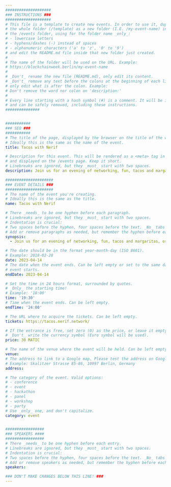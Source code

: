 ```yaml
---
####################
### INSTRUCTIONS ###
####################
# This file is a template to create new events. In order to use it, duplicate
# the whole folder (/template) as a new folder (I.E. /my-event-name) inside of
# the /events folder, using for the folder name _only_:
# - lowercase letters
# - hyphens/dashes (-) instead of spaces
# - alphanumeric characters ('a' to 'z', '0' to '9')
# and edit the README.md file inside that new folder just created.
#
# The name of the folder will be used on the URL. Example:
# https://blockchainweek.berlin/my-event-name
#
# _Don't_ rename the new file (README.md), only edit its content.
# _Don't_ remove any text before the colons at the beginning of each line,
# only edit what is after the colon. Example:
# Don't remove the word nor colon on 'description:'
#
# Every line starting with a hash symbol (#) is a comment. It will be ignored
# and can be safely removed, including these instructions.
###############


###########
### SEO ###
###########
# The title of the page, displayed by the browser on the title of the window.
# Ideally this is the same as the name of the event.
title: Tacos with Nerif

# Description for this event. This will be rendered as a <meta> tag in the HTML,
# and displayed on the /events page. Keep it short.
# Linebreaks are ignored, but they _must_ start with two spaces.
description: Join us for an evening of networking, fun, tacos and margaritas, organized by Nerif.

#####################
### EVENT DETAILS ###
#####################
# The name of the event you're creating.
# Ideally this is the same as the title.
name: Tacos with Nerif

# There _needs_ to be one hyphen before each paragraph.
# Linebreaks are ignored, but they _must_ start with two spaces.
# Indentation is crucial:
# Two spaces before the hyphen, four spaces before the text. _No_ tabs allowed.
# Add or remove paragraphs as needed, but remember the hyphen before each entry.
synopsis:
  - Join us for an evening of networking, fun, tacos and margaritas, organized by Nerif. You will receive the location of this secret event after having minted the NFT ticket. Zurich edition.

# The date should be in the format year-month-day (ISO 8601).
# Example: 2018-02-28
date: 2023-04-14
# The date when the event ends. Can be left empty or set to the same day the
# event starts.
endDate: 2023-04-14

# Set the time in 24 hours format, surrounded by quotes.
# _Only_ the starting time!
# Example: '18:00'
time: '19:30'
# Time when the event ends. Can be left empty.
endTime: '24:00'

# The URL where to acquire the tickets. Can be left empty.
tickets: https://tacos.nerif.network/

# If the entrance is free, set zero (0) as the price, or leave it empty.
# _Don't_ write the currency symbol (Euro symbol will be used).
price: 30 MATIC

# The name of the venue where the event will be held. Can be left empty.
venue: 
# The address to link to a Google map. Please test the address on Google Maps.
# Example: Skalitzer Strasse 85-86, 10997 Berlin, Germany
address: 

# The category of the event. Valid options:
# - conference
# - event
# - hackathon
# - panel
# - workshop
# - party
# Use _only_ one, and don't capitalize.
category: event


#################
### SPEAKERS ####
#################
# There _needs_ to be one hyphen before each entry.
# Linebreaks are ignored, but they _must_ start with two spaces.
# Indentation is crucial:
# Two spaces before the hyphen, four spaces before the text. _No_ tabs allowed.
# Add or remove speakers as needed, but remember the hyphen before each entry.
speakers:

### DON'T MAKE CHANGES BELOW THIS LINE! ###
---
```


<!-- ### DON'T MAKE CHANGES BELOW THIS LINE! ### -->

<Event-Content/>
